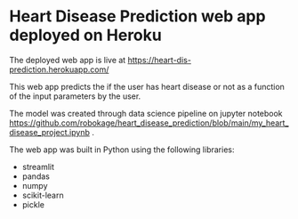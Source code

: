 # Heart Disease Prediction web app deployed on Heroku

The deployed web app is live at https://heart-dis-prediction.herokuapp.com/

This web app predicts the if the user has heart disease or not as a function of the input parameters by the user.

The model was created through data science pipeline on jupyter notebook https://github.com/robokage/heart_disease_prediction/blob/main/my_heart_disease_project.ipynb .


The web app was built in Python using the following libraries:
<ul>
  <li>streamlit</li>
<li>pandas</li>
<li>numpy</li>
<li>scikit-learn</li>
<li>pickle</li>
</ul>
